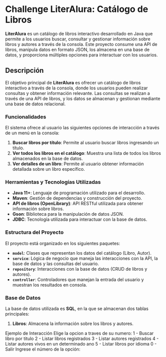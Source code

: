 # Challenge LiterAlura: Catálogo de Libros

**LiterAlura** es un catálogo de libros interactivo desarrollado en Java que permite a los usuarios buscar, consultar y gestionar información sobre libros y autores a través de la consola. Este proyecto consume una API de libros, manipula datos en formato JSON, los almacena en una base de datos, y proporciona múltiples opciones para interactuar con los usuarios.

## Descripción

El objetivo principal de **LiterAlura** es ofrecer un catálogo de libros interactivo a través de la consola, donde los usuarios pueden realizar consultas y obtener información relevante. Las consultas se realizan a través de una API de libros, y los datos se almacenan y gestionan mediante una base de datos relacional.

### Funcionalidades

El sistema ofrece al usuario las siguientes opciones de interacción a través de un menú en la consola:

1. **Buscar libros por título**: Permite al usuario buscar libros ingresando un título.
3. **Ver todos los libros en el catálogo**: Muestra una lista de todos los libros almacenados en la base de datos.
4. **Ver detalles de un libro**: Permite al usuario obtener información detallada sobre un libro específico.

### Herramientas y Tecnologías Utilizadas

- **Java 11+**: Lenguaje de programación utilizado para el desarrollo.
- **Maven**: Gestión de dependencias y construcción del proyecto.
- **API de libros (OpenLibrary)**: API RESTful utilizada para obtener información sobre libros.
- **Gson**: Biblioteca para la manipulación de datos JSON.
- **JDBC**: Tecnología utilizada para interactuar con la base de datos.

### Estructura del Proyecto

El proyecto está organizado en los siguientes paquetes:

- **`model`**: Clases que representan los datos del catálogo (Libro, Autor).
- **`service`**: Lógica de negocio que maneja las interacciones con la API, la base de datos y las consultas del usuario.
- **`repository`**: Interacciones con la base de datos (CRUD de libros y autores).
- **`controller`**: Controladores que manejan la entrada del usuario y muestran los resultados en consola.

### Base de Datos

La base de datos utilizada es **SQL**, en la que se almacenan dos tablas principales:

1. **Libros**: Almacena la información sobre los libros y autores.

Ejemplo de Interacción
Elige la opcion a traves de su numero:
                1 - Buscar libro por titulo
                2 - Listar libros registrados
                3 - Listar autores registrados
                4 - Listar autores vivos en un determinado ano
                5 - Listar libros por idioma
                0 - Salir
Ingrese el número de la opción: 
